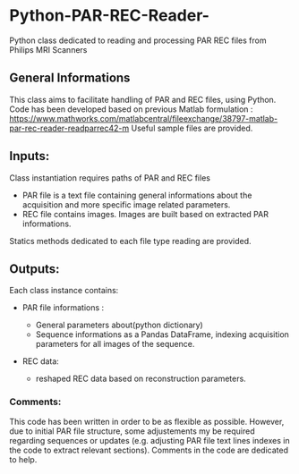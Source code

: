 # Python-PAR-REC-Reader-
Python class dedicated to reading and processing PAR REC files from Philips MRI Scanners

## General Informations
 This class aims to facilitate handling of PAR and REC files, using Python. 
Code has been developed based on previous Matlab formulation : https://www.mathworks.com/matlabcentral/fileexchange/38797-matlab-par-rec-reader-readparrec42-m  Useful sample files are provided.


## Inputs:
 Class instantiation requires paths of PAR and REC files
- PAR file is a text file containing general informations about the acquisition and more specific image related parameters.
- REC file contains images. Images are built based on extracted PAR informations.

Statics methods dedicated to each file type reading are provided.

## Outputs:
Each class instance contains:
 - PAR file informations : 
    - General parameters about(python dictionary)
    - Sequence informations as a Pandas DataFrame, indexing acquisition parameters for all images of the sequence. 
    
  - REC data:
    - reshaped REC data based on reconstruction parameters. 
### Comments:
 This code has been written in order to be as flexible as possible. However, due to initial PAR file structure, some adjustements my be required regarding sequences or updates (e.g. adjusting PAR file text lines indexes in the code to extract relevant sections). Comments in the code are dedicated to help.


